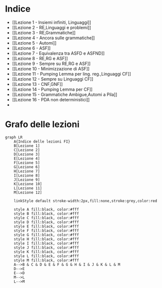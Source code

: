 # Indice

- [[Lezione 1 - Insiemi infiniti, Linguaggi]]
- [[Lezione 2 - RE,Linguaggi e problemi]]
- [[Lezione 3 - RE,Grammatiche]]
- [[Lezione 4 - Ancora sulle grammatiche]]
- [[Lezione 5 - Automi]]
- [[Lezione 6 - ASF]]
- [[Lezione 7 - Equivalenza tra ASFD e ASFND]]
- [[Lezione 8 - RE,RG e ASF]]
- [[Lezione 9 - Sempre su RE,RG e ASF]]
- [[Lezione 10 - Minimizzazione di ASF]]
- [[Lezione 11 - Pumping Lemma per ling. reg.,Linguaggi CF]]
- [[Lezione 12 - Sempre su Linguaggi CF]]
- [[Lezione 13 - CNF,GNF]]
- [[Lezione 14 - Pumping Lemma per CF]]
- [[Lezione 15 - Grammatiche Ambigue,Automi a Pila]]
- [[Lezione 16 - PDA non deterministici]]
- 



# Grafo delle lezioni


```mermaid
graph LR
	A{Indice delle lezioni FI}
	B[Lezione 1]
	C[Lezione 2]
	D[Lezione 3]
	E[Lezione 4]
	F[Lezione 5]
	G[Lezione 6]
	H[Lezione 7]
	I[Lezione 8]
	J[Lezione 9]
	K[Lezione 10]
	L[Lezione 11]
	M[Lezione 12]
	
	linkStyle default stroke-width:2px,fill:none,stroke:grey,color:red
	
	style A fill:black, color:#fff
	style B fill:black, color:#fff
	style C fill:black, color:#fff
	style D fill:black, color:#fff
	style E fill:black, color:#fff
	style F fill:black, color:#fff
	style G fill:black, color:#fff
	style H fill:black, color:#fff
	style I fill:black, color:#fff
	style J fill:black, color:#fff
	style K fill:black, color:#fff
	style L fill:black, color:#fff
	style M fill:black, color:#fff
	A-->B & C & D & E & F & G & H & I & J & K & L & M
	D-->E
	E-->D
	M-->L
	L-->M
```
